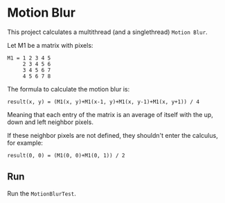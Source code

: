 # Motion Blur

This project calculates a multithread (and a singlethread) `Motion Blur`.

Let M1 be a matrix with pixels:

```
M1 = 1 2 3 4 5
     2 3 4 5 6
     3 4 5 6 7
     4 5 6 7 8
```

The formula to calculate the motion blur is:
```
result(x, y) = (M1(x, y)+M1(x-1, y)+M1(x, y-1)+M1(x, y+1)) / 4
```

Meaning that each entry of the matrix is an average of itself with the up, down and left neighbor pixels.

If these neighbor pixels are not defined, they shouldn't enter the calculus, for example:
```
result(0, 0) = (M1(0, 0)+M1(0, 1)) / 2
```

## Run

Run the `MotionBlurTest`.

